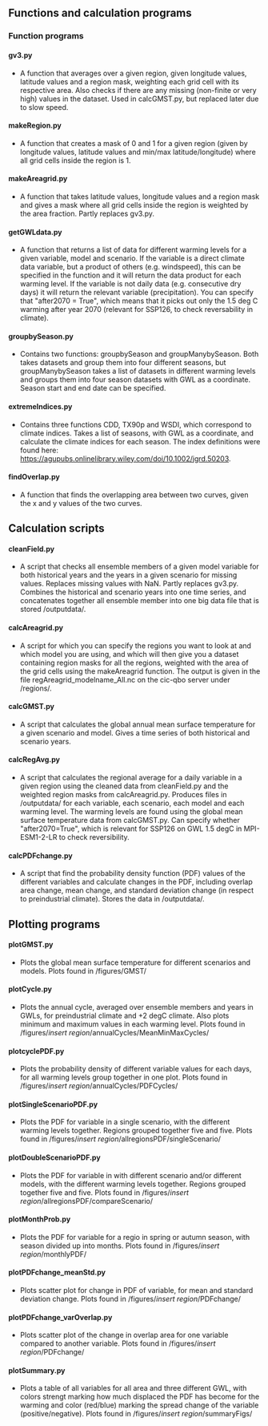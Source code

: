 ## Functions and calculation programs

### Function programs

#### gv3.py
- A function that averages over a given region, given longitude values, latitude values and a region mask, weighting each grid cell with its respective area. Also checks if there are any missing (non-finite or very high) values in the dataset. Used in calcGMST.py, but replaced later due to slow speed.

#### makeRegion.py
- A function that creates a mask of 0 and 1 for a given region (given by longitude values, latitude values and min/max latitude/longitude) where all grid cells inside the region is 1.

#### makeAreagrid.py
- A function that takes latitude values, longitude values and a region mask and gives a mask where all grid cells inside the region is weighted by the area fraction. Partly replaces gv3.py.

#### getGWLdata.py 
 - A function that returns a list of data for different warming levels for a given variable, model and scenario. If the variable is a direct climate data variable, but a product of others (e.g. windspeed), this can be specified in the function and it will return the data product for each warming level. If the variable is not daily data (e.g. consecutive dry days) it will return the relevant variable (precipitation). You can specify that "after2070 = True", which means that it picks out only the 1.5 deg C warming after year 2070 (relevant for SSP126, to check reversability in climate).

#### groupbySeason.py
- Contains two functions: groupbySeason and groupManybySeason. Both takes datasets and group them into four different seasons, but groupManybySeason takes a list of datasets in different warming levels and groups them into four season datasets with GWL as a coordinate. Season start and end date can be specified.

#### extremeIndices.py
- Contains three functions CDD, TX90p and WSDI, which correspond to climate indices. Takes a list of seasons, with GWL as a coordinate, and calculate the climate indices for each season. The index definitions were found here: https://agupubs.onlinelibrary.wiley.com/doi/10.1002/jgrd.50203.

#### findOverlap.py
- A function that finds the overlapping area between two curves, given the x and y values of the two curves.

## Calculation scripts

#### cleanField.py
- A script that checks all ensemble members of a given model variable for both historical years and the years in a given scenario for missing values. Replaces missing values with NaN. Partly replaces gv3.py. Combines the historical and scenario years into one time series, and concatenates together all ensemble member into one big data file that is stored /outputdata/.

#### calcAreagrid.py
- A script for which you can specify the regions you want to look at and which model you are using, and which will then give you a dataset containing region masks for all the regions, weighted with the area of the grid cells using the makeAreagrid function. The output is given in the file regAreagrid_modelname_All.nc on the cic-qbo server under /regions/.

#### calcGMST.py
- A script that calculates the global annual mean surface temperature for a given scenario and model. Gives a time series of both historical and scenario years.

#### calcRegAvg.py
- A script that calculates the regional average for a daily variable in a given region using the cleaned data from cleanField.py and the weighted region masks from calcAreagrid.py. Produces files in /outputdata/ for each variable, each scenario, each model and each warming level. The warming levels are found using the global mean surface temperature data from calcGMST.py. Can specify whether "after2070=True", which is relevant for SSP126 on GWL 1.5 degC in MPI-ESM1-2-LR to check reversibility. 

#### calcPDFchange.py
- A script that find the probability density function (PDF) values of the different variables and calculate changes in the PDF, including overlap area change, mean change, and standard deviation change (in respect to preindustrial climate). Stores the data in /outputdata/.


## Plotting programs

#### plotGMST.py
- Plots the global mean surface temperature for different scenarios and models. Plots found in /figures/GMST/

#### plotCycle.py
- Plots the annual cycle, averaged over ensemble members and years in GWLs, for preindustrial climate and +2 degC climate. Also plots minimum and maximum values in each warming level. Plots found in /figures/*insert region*/annualCycles/MeanMinMaxCycles/
  
#### plotcyclePDF.py
- Plots the probability density of different variable values for each days, for all warming levels group together in one plot. Plots found in /figures/*insert region*/annualCycles/PDFCycles/

#### plotSingleScenarioPDF.py
- Plots the PDF for variable in a single scenario, with the different warming levels together. Regions grouped together five and five. Plots found in /figures/*insert region*/allregionsPDF/singleScenario/

#### plotDoubleScenarioPDF.py
- Plots the PDF for variable in with different scenario and/or different models, with the different warming levels together. Regions grouped together five and five. Plots found in /figures/*insert region*/allregionsPDF/compareScenario/

#### plotMonthProb.py
- Plots the PDF for variable for a regio in spring or autumn season, with season divided up into months. Plots found in /figures/*insert region*/monthlyPDF/

#### plotPDFchange_meanStd.py
- Plots scatter plot for change in PDF of variable, for mean and standard deviation change. Plots found in /figures/*insert region*/PDFchange/

#### plotPDFchange_varOverlap.py
- Plots scatter plot of the change in overlap area for one variable compared to another variable. Plots found in /figures/*insert region*/PDFchange/

#### plotSummary.py
- Plots a table of all variables for all area and three different GWL, with colors strengt marking how much displaced the PDF has become for the warming and color (red/blue) marking the spread change of the variable (positive/negative). Plots found in /figures/*insert region*/summaryFigs/



